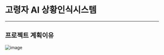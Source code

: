 # 고령자 AI 상황인식시스템
------------
## 프로젝트 계획이유

![image](https://github.com/P1nos/Sigma-FallDetection/assets/90705236/98fe141d-94d5-4107-8e35-18445f0a4568)
